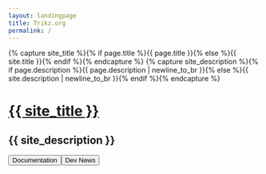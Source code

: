 ```yaml
---
layout: landingpage
title: Trikz.org
permalink: /
---
```

<div id="header">
    {% capture site_title %}{% if page.title %}{{ page.title }}{% else %}{{ site.title }}{% endif %}{% endcapture %}
    {% capture site_description %}{% if page.description %}{{ page.description | newline_to_br }}{% else %}{{ site.description | newline_to_br }}{% endif %}{% endcapture %}
	<h1 class="title"><a href="/">{{ site_title }}</a></h1>
	<h2 class="description">{{ site_description }}</h2>
    <div class="buttonwrapper">
        <a href="./docs"><input class="button" type="submit" value="Documentation" /></a><!--
        --><a href="./news/"><input class="button" type="submit" value="Dev News" /></a>
    </div>
</div>
